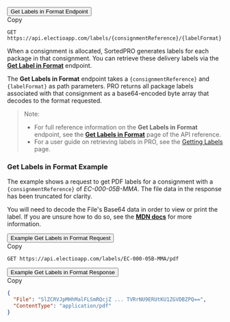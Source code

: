 <div class="tab">
    <button class="staticTabButton">Get Labels in Format Endpoint</button>
    <div class="copybutton" onclick="CopyToClipboard(this, 'GLFEndpoint')"><span class='glyphicon glyphicon-copy'></span><span class='copy'>Copy</span></div>
</div>

<div id="GLFEndpoint" class="staticTabContent" onclick="CopyToClipboard(this, 'GLFEndpoint')">

```
GET https://api.electioapp.com/labels/{consignmentReference}/{labelFormat}
```
</div>

When a consignment is allocated, SortedPRO generates labels for each package in that consignment. You can retrieve these delivery labels via the **[Get Label in Format](https://docs.electioapp.com/#/api/GetLabelsinFormat)** endpoint.

The **Get Labels in Format** endpoint takes a `{consignmentReference}` and `{labelFormat}` as path parameters. PRO returns all package labels associated with that consignment as a base64-encoded byte array that decodes to the format requested.

> <span class="note-header">Note:</span>
> * For full reference information on the <strong>Get Labels in Format</strong> endpoint, see the <strong><a href="https://docs.electioapp.com/#/api/GetLabelsinFormat">Get Labels in Format</a></strong> page of the API reference.
> * For a user guide on retrieving labels in PRO, see the [Getting Labels](/pro/api/help/getting_labels.html) page.  
  
### Get Labels in Format Example

The example shows a request to get PDF labels for a consignment with a `{consignmentReference}` of _EC-000-05B-MMA_. The file data in the response has been truncated for clarity.

You will need to decode the File's Base64 data in order to view or print the label. If you are unsure how to do so, see the **[MDN docs](https://developer.mozilla.org/en-US/docs/Web/API/WindowBase64/Base64_encoding_and_decoding)** for more information.

<div class="tab">
    <button class="staticTabButton">Example Get Labels in Format Request</button>
    <div class="copybutton" onclick="CopyToClipboard(this, 'GLFRequest')"><span class='glyphicon glyphicon-copy'></span><span class='copy'>Copy</span></div>
</div>

<div id="GLFRequest" class="staticTabContent" onclick="CopyToClipboard(this, 'GLFRequest')">

```
GET https://api.electioapp.com/labels/EC-000-05B-MMA/pdf
```

</div>

<div class="tab">
    <button class="staticTabButton">Example Get Labels in Format Response</button>
    <div class="copybutton" onclick="CopyToClipboard(this, 'GLFResponse')"><span class='glyphicon glyphicon-copy'></span><span class='copy'>Copy</span></div>
</div>

<div id="GLFResponse" class="staticTabContent" onclick="CopyToClipboard(this, 'GLFResponse')">

```json
{
  "File": "SlZCRVJpMHhMalFLSmRQcjZ ... TVRrNU9ERUtKU1ZGVDBZPQ==",
  "ContentType": "application/pdf"
}
```

</div>
